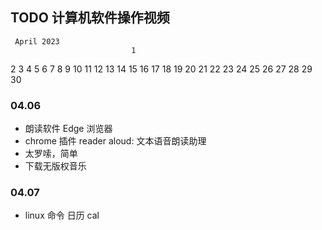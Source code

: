 
## TODO 计算机软件操作视频


     April 2023
                               1
 2   3  4    5   6   7   8
 9 10 11 12 13 14 15
16 17 18 19 20 21 22
23 24 25 26 27 28 29
30

### 04.06

- 朗读软件  Edge 浏览器 
-  chrome 插件 reader aloud: 文本语音朗读助理
- 太罗嗦，简单
- 下载无版权音乐
### 04.07

-  linux 命令 日历 cal
